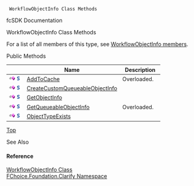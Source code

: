 ﻿     WorkflowObjectInfo Class Methods                                                   

fcSDK Documentation

WorkflowObjectInfo Class Methods

For a list of all members of this type, see [WorkflowObjectInfo members](fcSDK~FChoice.Foundation.Clarify.WorkflowObjectInfo_members.md).

Public Methods

|   | Name | Description |
| --- | --- | --- |
| ![Public Method](dotnetimages/publicMethod.png)![static (Shared in Visual Basic)](dotnetimages/static.png) | [AddToCache](fcSDK~FChoice.Foundation.Clarify.WorkflowObjectInfo~AddToCache.md) | Overloaded.    |
| ![Public Method](dotnetimages/publicMethod.png)![static (Shared in Visual Basic)](dotnetimages/static.png) | [CreateCustomQueueableObjectInfo](fcSDK~FChoice.Foundation.Clarify.WorkflowObjectInfo~CreateCustomQueueableObjectInfo.md) |   |
| ![Public Method](dotnetimages/publicMethod.png)![static (Shared in Visual Basic)](dotnetimages/static.png) | [GetObjectInfo](fcSDK~FChoice.Foundation.Clarify.WorkflowObjectInfo~GetObjectInfo.md) |   |
| ![Public Method](dotnetimages/publicMethod.png)![static (Shared in Visual Basic)](dotnetimages/static.png) | [GetQueueableObjectInfo](fcSDK~FChoice.Foundation.Clarify.WorkflowObjectInfo~GetQueueableObjectInfo.md) | Overloaded.    |
| ![Public Method](dotnetimages/publicMethod.png)![static (Shared in Visual Basic)](dotnetimages/static.png) | [ObjectTypeExists](fcSDK~FChoice.Foundation.Clarify.WorkflowObjectInfo~ObjectTypeExists.md) |   |

[Top](#top)

See Also

#### Reference

[WorkflowObjectInfo Class](fcSDK~FChoice.Foundation.Clarify.WorkflowObjectInfo.md)  
[FChoice.Foundation.Clarify Namespace](fcSDK~FChoice.Foundation.Clarify_namespace.md)